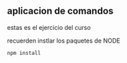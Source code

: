 ## aplicacion de comandos

estas es el ejercicio del curso 

recuerden instlar los paquetes de NODE

```
npm install
```